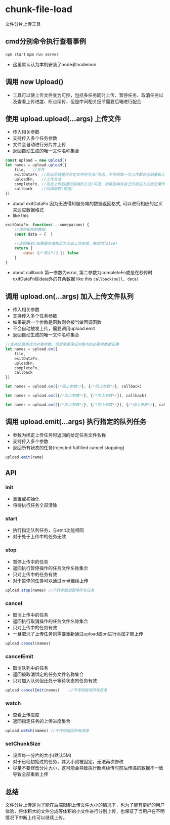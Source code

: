 # chunk-file-load

文件分片上传工具

## cmd分别命令执行查看事例
`npm start`
`npm run server`
* 这里默认认为本机安装了node和nodemon

## 调用 new Upload()

* 工具可以使上传文件变为可控，包括多任务同时上传、暂停任务、取消任务以及查看上传进度、断点续传，但是中间相关细节需要后端进行配合

## 使用 upload.upload(...args) 上传文件

* 传入相关参数
* 支持传入多个任务参数
* 文件会自动进行分片并上传
* 返回自动生成的唯一文件名称集合

``` js
const upload = new Upload()
let names = upload.upload({
    file,   //文件
    exitDataFn, //验证后端是否存在文件的方法(可选，不传则每一次上传都会全部重新上传)
    uploadFn,   //上传方法
    completeFn, //完成上传后通知后端的方法(可选，如果后端有自己的验证方式则无需传递)
    callback    //回调函数(可选)
})
```
* about exitDataFn 因为无法得知服务端的数据返回格式, 可以进行相应的定义来适应数据格式
* like this
```js
exitDataFn: function(...someparams) {
    //得到相应的数据
    const data = {  }

    //返回格式(如果服务端指定为全部上传完成，格式为false)
    return {
        data: [/*索引*/] || false
    }
}
```
* about callback 第一参数为error, 第二参数为completeFn或是在秒传时exitDataFn除data外的其余数据
like this `callback(null, data)`

## 调用 upload.on(...args) 加入上传文件队列

* 传入相关参数
* 支持传入多个任务参数
* 如果最后一个参数是函数则会被当做回调函数
* 不会自动触发上传，需要调用upload.emit
* 返回自动生成的唯一文件名称集合

```js
//支持任意格式的对象参数，但是需要保证对象内的必要参数都正确
let names = upload.on({
    file,   
    exitDataFn, 
    uploadFn,  
    completeFn,
    callback    
})

let names = upload.on({/*同上参数*/}, {/*同上参数*/}, callback)

let names = upload.on([{/*同上参数*/}, {/*同上参数*/}], callback)

let names = upload.on([{/*同上参数*/}, {/*同上参数*/}], {/*同上参数*/}, callback)
```

## 调用 upload.emit(...args) 执行指定的队列任务

* 参数为绑定上传任务时返回的给定任务文件名称
* 支持传入多个参数
* 返回所有状态的任务(rejected fulfilled cancel stopping)

```js
upload.emit(name)
```

## API

### init

* 重置或初始化
* 将待执行任务全部清除

### start

* 执行指定队列任务，与emit功能相同
* 对于处于上传中的任务无效

### stop

* 暂停上传中的任务
* 返回执行暂停操作的任务文件名称集合
* 只对上传中的任务有效
* 对于暂停的任务可以通过emit继续上传

```js
upload.stop(names) //不传参数则暂停所有任务
```

### cancel

* 取消上传中的任务
* 返回执行取消操作的任务文件名称集合
* 只对上传中的任务有效
* 一旦取消了上传任务则需要重新通过upload或on进行添加才能上传

```js
upload.cancel(names)
```

### cancelEmit

* 取消队列中的任务
* 返回被取消绑定的任务文件名称集合
* 只对加入队列但还处于等待状态的任务有效

```js
upload.cancelEmit(names)    //不传则取消所有任务
```

### watch

* 查看上传进度
* 返回指定任务的上传进度集合

```js
upload.watch(names) //不传则返回所有进度
```

### setChunkSize

* 设置每一分片的大小(默认5M)
* 对于已经初始过的任务，其大小则被固定，无法再次修改
* 尽量不要修改分片大小，这可能会导致执行断点续传时前后传递的数据不一致导致全部重新上传


## 总结

文件分片上传是为了能在后端限制上传文件大小的情况下，也为了能有更好的用户体验，将体积大的文件分成等体积的小文件进行分别上传，也保证了当用户在不明情况下中断上传可以继续上传。